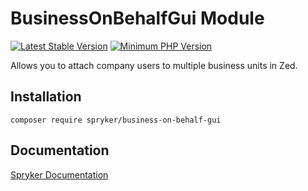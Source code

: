 # BusinessOnBehalfGui Module
[![Latest Stable Version](https://poser.pugx.org/spryker/business-on-behalf-gui/v/stable.svg)](https://packagist.org/packages/spryker/business-on-behalf-gui)
[![Minimum PHP Version](https://img.shields.io/badge/php-%3E%3D%208.3-8892BF.svg)](https://php.net/)

Allows you to attach company users to multiple business units in Zed.
## Installation

```
composer require spryker/business-on-behalf-gui
```

## Documentation

[Spryker Documentation](https://docs.spryker.com)
